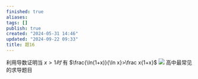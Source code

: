 ```yaml
---
finished: true
aliases: 
tags: []
publish: true
created: "2024-05-31 14:46"
updated: "2024-09-22 09:33"
title: 题16
---
```

利用导数证明当 $x>1时$ 有 $\frac{\ln(1+x)}{\ln x}>\frac x{1+x}$
![](https://img.hwenyi.tech/202402121244160.webp)
高中最常见的求导题目
